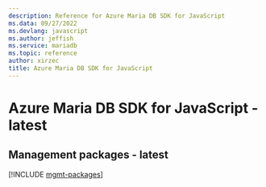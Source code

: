 ```yaml
---
description: Reference for Azure Maria DB SDK for JavaScript
ms.data: 09/27/2022
ms.devlang: javascript
ms.author: jeffish
ms.service: mariadb
ms.topic: reference
author: xirzec
title: Azure Maria DB SDK for JavaScript
---
```

# Azure Maria DB SDK for JavaScript - latest

## Management packages - latest
[!INCLUDE [mgmt-packages](maria-db-mgmt-index.md)]